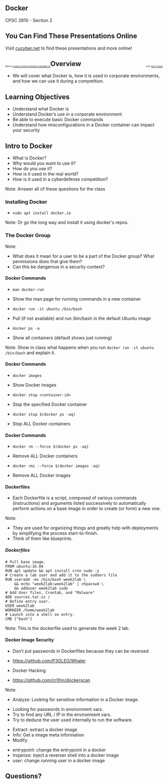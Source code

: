 ## Docker

CPSC 2810 - Section 2


## You Can Find These Presentations Online

Visit [cucyber.net](https://cucyber.net/) to find these presentations and more online!

<span style="padding-top: 6em; font-size: 0.4em; float: left;">Material: <a href="https://tldrlegal.com/license/creative-commons-attribution-sharealike-4.0-international-(cc-by-sa-4.0)">Creative Commons Attribution-ShareAlike 4.0</a></span><span style="padding-top: 6em; font-size: 0.4em; float: right;">Code: <a href="https://tldrlegal.com/license/bsd-2-clause-license-(freebsd)">BSD 2-Clause</a></span>



## Overview

* We will cover what Docker is, how it is used in corporate environments, and how we can use it during a competition.



## Learning Objectives

* Understand what Docker is
* Understand Docker’s use in a corporate environment
* Be able to execute basic Docker commands
* Understand how misconfigurations in a Docker container can impact your security



## Intro to Docker

* What is Docker?
* Why would you want to use it?
* How do you use it?
* How is it used in the real world?
* How is it used in a cyberdefense competition?

Note:
Answer all of these questions for the class


### Installing Docker

* `sudo apt install docker.io`

Note:
Or go the long way and install it using docker's repos.


### The Docker Group

Note:
* What does it mean for a user to be a part of the Docker group? What permissions does that give them?
* Can this be dangerous in a security context?


#### Docker Commands

* `man docker-run`
 - Show the man page for running commands in a new container
* `docker run -it ubuntu /bin/bash`
 - Pull (if not available) and run /bin/bash in the default Ubuntu image
* `docker ps -a`
 - Show all containers (default shows just running)

Note:
Show in class what happens when you run `docker run -it ubuntu /bin/bash` and explain it.


#### Docker Commands

* `docker images`
 - Show Docker images
* `docker stop <container-id>`
 - Stop the specified Docker container
* `docker stop $(docker ps -aq)`
 - Stop ALL Docker containers


#### Docker Commands

* `docker rm --force $(docker ps -aq)`
 - Remove ALL Docker containers
* `docker rmi --force $(docker images -aq)`
 - Remove ALL Docker images


#### Dockerfiles

* Each Dockerfile is a script, composed of various commands (instructions) and arguments listed successively to automatically perform actions on a base image in order to create (or form) a new one.

Note:
* They are used for organizing things and greatly help with deployments by simplifying the process start-to-finish.
* Think of them like blueprints.


##### Dockerfiles

```
# Pull base image.
FROM ubuntu:16.04
RUN apt update && apt install cron sudo -y
# Create a lab user and add it to the sudoers file
RUN useradd -ms /bin/bash week2lab \
	&& echo "week2lab:week2lab" | chpasswd \
	&& adduser week2lab sudo
# Add User files, Crontab, and "Malware"
ADD sources.tar.xz /
# Define entry user.
USER week2lab
WORKDIR /home/week2lab
# Launch into a shell on entry.
CMD ["bash"]
```

Note:
This is the dockerfile used to generate the week 2 lab.


#### Docker Image Security

* Don’t put passwords in Dockerfiles because they can be reversed
 - https://github.com/P3GLEG/Whaler
* Docker Hacking
 - https://github.com/cr0hn/dockerscan

Note:
* Analyze: Looking for sensitive information in a Docker image.
 - Looking for passwords in environment vars.
 - Try to find any URL / IP in the environment vars.
 - Try to deduce the user used internally to run the software.
* Extract: extract a docker image
* Info: Get a image meta information
* Modify:
 - entrypoint: change the entrypoint in a docker
 - trojanize: inject a reverser shell into a docker image
 - user: change running user in a docker image



## Questions?
